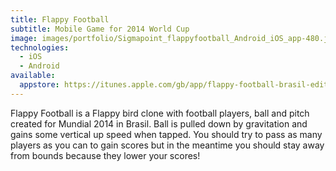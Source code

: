 ```yaml
---
title: Flappy Football
subtitle: Mobile Game for 2014 World Cup
image: images/portfolio/Sigmapoint_flappyfootball_Android_iOS_app-480.jpg
technologies:
  - iOS
  - Android
available:
  appstore: https://itunes.apple.com/gb/app/flappy-football-brasil-edition/id886571229?mt=8
---
```


Flappy Football is a Flappy bird clone with football players, ball and pitch
created for Mundial 2014 in Brasil. Ball is pulled down by gravitation and gains
some vertical up speed when tapped. You should try to pass as many players as
you can to gain scores but in the meantime you should stay away from bounds
because they lower your scores!
